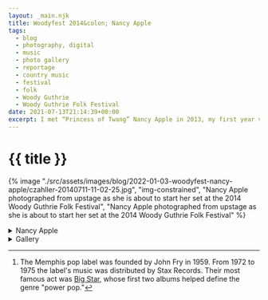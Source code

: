 ```yaml
---
layout: _main.njk
title: Woodyfest 2014&colon; Nancy Apple
tags: 
  - blog
  - photography, digital
  - music
  - photo gallery
  - reportage
  - country music
  - festival
  - folk
  - Woody Guthrie
  - Woody Guthrie Folk Festival
date: 2021-07-13T21:14:39+00:00
excerpt: I met “Princess of Twang” Nancy Apple in 2013, my first year volunteering to document the Woody Guthrie Folk Festival.
---
```

<!-- markdownlint-disable MD025 -->
# {{ title }}

<!-- markdownlint-enable MD025 --><mpb-dialog-img>

{% image "./src/assets/images/blog/2022-01-03-woodyfest-nancy-apple/czahller-20140711-11-02-25.jpg", "img-constrained", "Nancy Apple photographed from upstage as she is about to start her set at the 2014 Woody Guthrie Folk Festival", "Nancy Apple photographed from upstage as she is about to start her set at the 2014 Woody Guthrie Folk Festival" %}</mpb-dialog-img>

<div class="widget__wrapper">
  <details name="tabs">
    <summary>Nancy Apple</summary>
    <div>

## Nancy Apple

<p class="drop-cap">I met “Princess of Twang” <span class="h-card p-name">Nancy Apple</span> in <time datetime="2013-07-12">2013</time>, my first year volunteering to document the Woody Guthrie Folk Festival. I had photographed her earlier in the day and happened to sit next to her at the communal dinner backstage at the Pastures of Plenty.</p>

We got to chatting and she remarked, <q>Nice shirt,</q> referring to my <span class="h-card p-organization">Ardent Records</span>[^1] logo t-shirt. She went on to tell me that she had designed the Ardent Records logo years earlier when she owned a small graphic design business in Memphis.

[^1]: The Memphis pop label was founded by John Fry in <time datetime="1959">1959</time>. From <time datetime="1972">1972</time> to <time datetime="1975">1975</time> the label's music was distributed by Stax Records. Their most famous act was <a href="https://amzn.to/3xG8zVc" target="_blank" rel="external noopener">Big Star</a>, whose first two albums helped define the genre "power pop."

Apple played on every stage of the festival during the period from <time datetime="2006">2006</time> to <time datetime="2018">2018</time>. Festival-goers know her for staying up late jamming in the Days Inn motel parking lot and trading songs and stories at the campground song circles. Apple is also known for making friends wherever she goes.

<mpb-dialog-img>

{% image "./src/assets/images/blog/2022-01-03-woodyfest-nancy-apple/czahller-20140712-14-19-39.jpg", "img-constrained", "Nancy Apple, Community Outreach at Colonial Park Nursing Home (I) — 17th Annual Woody Guthrie Folk Festival, 2014", "Nancy Apple, Community Outreach at Colonial Park Nursing Home (I) — 17th Annual Woody Guthrie Folk Festival, 2014" %}</mpb-dialog-img>

Today's gallery comprises images from Apple's <time datetime="2014-07-11T11:00-5:00">2014</time> Crystal Theatre showcase and her program at the <span class="h-card p-organization">Colonial Estates Nursing Home</span>. The facility is one of two nursing homes located in Okemah, where the festival is held. Both facilities host annual community outreach by festival musicians, except in <time datetime="2020">2020</time> and <time datetime="2021">2021</time> due to <abbr>COVID-19</abbr> precautions. Apple has performed for the residents at both facilities over the years.

Appearing alongside Apple at the Crystal Theatre are <span class="h-card p-name">Terry &ldquo;<span class="p-nickname">Buffalo</span>&rdquo; Ware</span>, <span class="h-card p-name">Michael McCarty</span>, <span class="h-card p-name">Don Morris</span>, <span class="h-card p-name">Butch Morgan</span>, and <span class="h-card p-name"><abbr class="noscaps">T. Z.</abbr> Wright</span>. Apart from Morgan, all are members of the festival house band, <span class="h-card p-organization">The Oklahoma Geniuses</span>.</p>
  <p>Apple owns the independent record label <a href="https://www.ringorecords.net/" target="_blank" rel="external noopener noreferrer">Ringo Records</a>.</p>
    </div></details>
  <details name="tabs">
    <summary>Gallery</summary><div>

## Gallery

<mpb-dialog-gallery hint rel cols="8">
  
  ![Nancy Apple, from Upstage — 17th Annual Woody Guthrie Folk Festival, 2014](/assets/images/blog/2022-01-03-woodyfest-nancy-apple/czahller-20140711-11-02-25.jpg)
  ![Terry “Buffalo” Ware, Nancy Apple, Don Morris, Lauren Lee, & T. Z. Wright — 17th Annual Woody Guthrie Folk Festival, 2014](/assets/images/blog/2022-01-03-woodyfest-nancy-apple/czahller-20140711-11-05-06.jpg)
  ![Nancy Apple — 17th Annual Woody Guthrie Folk Festival, 2014](/assets/images/blog/2022-01-03-woodyfest-nancy-apple/czahller-20140711-11-09-36.jpg)
  ![Nancy with Harmonica — 17th Annual Woody Guthrie Folk Festival, 2014](/assets/images/blog/2022-01-03-woodyfest-nancy-apple/czahller-20140711-11-29-55.jpg)
  ![Terry “Buffalo” Ware, Nancy Apple, Don Morris, Butch Morgan, Lauren Lee, & T. Z. Wright — 17th Annual Woody Guthrie Folk Festival, 2014](/assets/images/blog/2022-01-03-woodyfest-nancy-apple/czahller-20140711-11-41-32.jpg)
  ![Terry “Buffalo” Ware, Michael McCarty, Nancy Apple, Don Morris, Lauren Lee, & T. Z. Wright — 17th Annual Woody Guthrie Folk Festival, 2014](/assets/images/blog/2022-01-03-woodyfest-nancy-apple/czahller-20140711-11-42-35.jpg)
  ![Nancy Apple with Nursing Home Residents — 17th Annual Woody Guthrie Folk Festival, 2014](/assets/images/blog/2022-01-03-woodyfest-nancy-apple/czahller-20140712-14-09-19.jpg)
  ![Nancy Apple, Community Outreach at Colonial Park Nursing Home (I) — 17th Annual Woody Guthrie Folk Festival, 2014](/assets/images/blog/2022-01-03-woodyfest-nancy-apple/czahller-20140712-14-19-39.jpg)
  ![Nancy Apple, Community Outreach at Colonial Park Nursing Home (II) — 17th Annual Woody Guthrie Folk Festival, 2014](/assets/images/blog/2022-01-03-woodyfest-nancy-apple/czahller-20140712-14-22-45.jpg)
</mpb-dialog-gallery></div></details></div>
